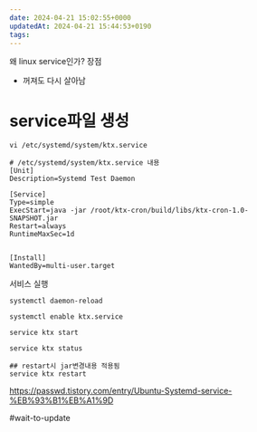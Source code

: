 ```yaml
---
date: 2024-04-21 15:02:55+0000
updatedAt: 2024-04-21 15:44:53+0190
tags: 
---
```

왜 linux service인가?
장점
- 꺼져도 다시 살아남
# service파일 생성
```
vi /etc/systemd/system/ktx.service
```

```
# /etc/systemd/system/ktx.service 내용
[Unit]
Description=Systemd Test Daemon

[Service]
Type=simple
ExecStart=java -jar /root/ktx-cron/build/libs/ktx-cron-1.0-SNAPSHOT.jar
Restart=always
RuntimeMaxSec=1d
```

```

[Install]
WantedBy=multi-user.target

```

서비스 실행
```
systemctl daemon-reload

systemctl enable ktx.service

service ktx start

service ktx status

## restart시 jar변경내용 적용됨
service ktx restart
```
https://passwd.tistory.com/entry/Ubuntu-Systemd-service-%EB%93%B1%EB%A1%9D


#wait-to-update 